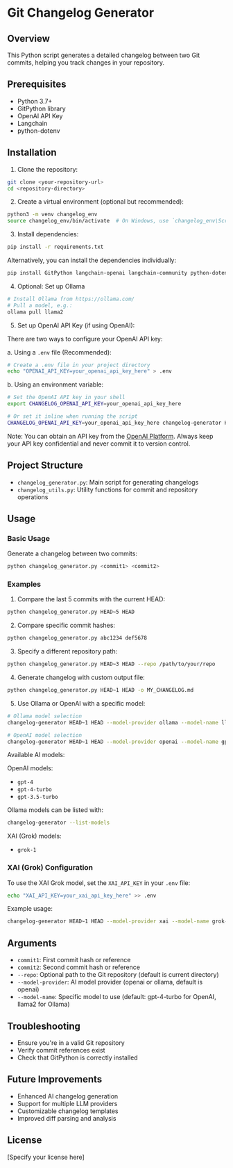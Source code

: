 # Git Changelog Generator

## Overview

This Python script generates a detailed changelog between two Git commits, helping you track changes in your repository.

## Prerequisites

- Python 3.7+
- GitPython library
- OpenAI API Key
- Langchain
- python-dotenv

## Installation

1. Clone the repository:
```bash
git clone <your-repository-url>
cd <repository-directory>
```

2. Create a virtual environment (optional but recommended):
```bash
python3 -m venv changelog_env
source changelog_env/bin/activate  # On Windows, use `changelog_env\Scripts\activate`
```

3. Install dependencies:
```bash
pip install -r requirements.txt
```
Alternatively, you can install the dependencies individually:
```bash
pip install GitPython langchain-openai langchain-community python-dotenv
```

4. Optional: Set up Ollama
```bash
# Install Ollama from https://ollama.com/
# Pull a model, e.g.:
ollama pull llama2
```

5. Set up OpenAI API Key (if using OpenAI):

There are two ways to configure your OpenAI API key:

a. Using a `.env` file (Recommended):
```bash
# Create a .env file in your project directory
echo "OPENAI_API_KEY=your_openai_api_key_here" > .env
```

b. Using an environment variable:
```bash
# Set the OpenAI API key in your shell
export CHANGELOG_OPENAI_API_KEY=your_openai_api_key_here

# Or set it inline when running the script
CHANGELOG_OPENAI_API_KEY=your_openai_api_key_here changelog-generator HEAD~1 HEAD --model-provider openai
```

Note: You can obtain an API key from the [OpenAI Platform](https://platform.openai.com/api-keys).
Always keep your API key confidential and never commit it to version control.

## Project Structure

- `changelog_generator.py`: Main script for generating changelogs
- `changelog_utils.py`: Utility functions for commit and repository operations

## Usage

### Basic Usage

Generate a changelog between two commits:
```bash
python changelog_generator.py <commit1> <commit2>
```

### Examples

1. Compare the last 5 commits with the current HEAD:
```bash
python changelog_generator.py HEAD~5 HEAD
```

2. Compare specific commit hashes:
```bash
python changelog_generator.py abc1234 def5678
```

3. Specify a different repository path:
```bash
python changelog_generator.py HEAD~3 HEAD --repo /path/to/your/repo
```

4. Generate changelog with custom output file:
```bash
python changelog_generator.py HEAD~1 HEAD -o MY_CHANGELOG.md
```

5. Use Ollama or OpenAI with a specific model:
```bash
# Ollama model selection
changelog-generator HEAD~1 HEAD --model-provider ollama --model-name llama2

# OpenAI model selection
changelog-generator HEAD~1 HEAD --model-provider openai --model-name gpt-4-turbo
```

Available AI models:

OpenAI models:
- `gpt-4`
- `gpt-4-turbo`
- `gpt-3.5-turbo`

Ollama models can be listed with:
```bash
changelog-generator --list-models
```

XAI (Grok) models:
- `grok-1`

### XAI (Grok) Configuration

To use the XAI Grok model, set the `XAI_API_KEY` in your `.env` file:
```bash
echo "XAI_API_KEY=your_xai_api_key_here" >> .env
```

Example usage:
```bash
changelog-generator HEAD~1 HEAD --model-provider xai --model-name grok-1
```

## Arguments

- `commit1`: First commit hash or reference
- `commit2`: Second commit hash or reference
- `--repo`: Optional path to the Git repository (default is current directory)
- `--model-provider`: AI model provider (openai or ollama, default is openai)
- `--model-name`: Specific model to use (default: gpt-4-turbo for OpenAI, llama2 for Ollama)

## Troubleshooting

- Ensure you're in a valid Git repository
- Verify commit references exist
- Check that GitPython is correctly installed

## Future Improvements

- Enhanced AI changelog generation
- Support for multiple LLM providers
- Customizable changelog templates
- Improved diff parsing and analysis

## License

[Specify your license here]

